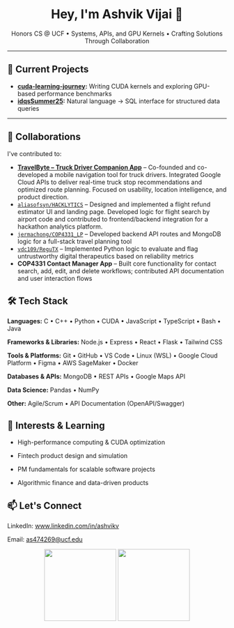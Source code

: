 <h1 align="center">Hey, I'm Ashvik Vijai 👋</h1>
<p align="center">Honors CS @ UCF • Systems, APIs, and GPU Kernels • Crafting Solutions Through Collaboration</p>

---

## 🚀 Current Projects

-  **[cuda-learning-journey](https://github.com/hersheys15/cuda-learning-journey):** Writing CUDA kernels and exploring GPU-based performance benchmarks
-  **[idqsSummer25](https://github.com/hersheys15/idqsSummer25):** Natural language → SQL interface for structured data queries
---

## 👥 Collaborations

I've contributed to:

-  [**TravelByte – Truck Driver Companion App**](https://travelbyte.net) – Co-founded and co-developed a mobile navigation tool for truck drivers. Integrated Google Cloud APIs to deliver real-time truck stop recommendations and optimized route planning. Focused on usability, location intelligence, and product direction.  
- [`aliasofsyn/HACKLYTICS`](https://github.com/aliasofsyn/HACKLYTICS) – Designed and implemented a flight refund estimator UI and landing page. Developed logic for flight search by airport code and contributed to frontend/backend integration for a hackathon analytics platform.
- [`jermachong/COP4331_LP`](https://github.com/jermachong/COP4331_LP) – Developed backend API routes and MongoDB logic for a full-stack travel planning tool  
- [`vdc109/ReguTX`](https://github.com/vdc109/ReguTX) – Implemented Python logic to evaluate and flag untrustworthy digital therapeutics based on reliability metrics  
-  **COP4331 Contact Manager App** – Built core functionality for contact search, add, edit, and delete workflows; contributed API documentation and user interaction flows

## 🛠️ Tech Stack
**Languages:** C • C++ • Python • CUDA • JavaScript • TypeScript • Bash • Java

**Frameworks & Libraries:** Node.js • Express • React • Flask • Tailwind CSS

**Tools & Platforms:** Git • GitHub • VS Code • Linux (WSL) • Google Cloud Platform • Figma • AWS SageMaker • Docker

**Databases & APIs:** MongoDB • REST APIs • Google Maps API

**Data Science:** Pandas • NumPy

**Other:** Agile/Scrum • API Documentation (OpenAPI/Swagger)

## 🧠 Interests & Learning

- High-performance computing & CUDA optimization

- Fintech product design and simulation

- PM fundamentals for scalable software projects

- Algorithmic finance and data-driven products

## 📫 Let's Connect

 LinkedIn: www.linkedin.com/in/ashvikv

 Email: as474269@ucf.edu

<p align="center"> <img src="https://github-readme-stats.vercel.app/api?username=hersheys15&show_icons=true&theme=radical" height="165"> <img src="https://github-readme-stats.vercel.app/api/top-langs/?username=hersheys15&layout=compact&theme=radical" height="165"> </p>
